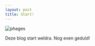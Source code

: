 ```yaml
---
layout: post
title: Start!
---
```


![phages](../../images/lots_of_phages2.jpeg)

Deze blog start weldra. Nog even geduld!
